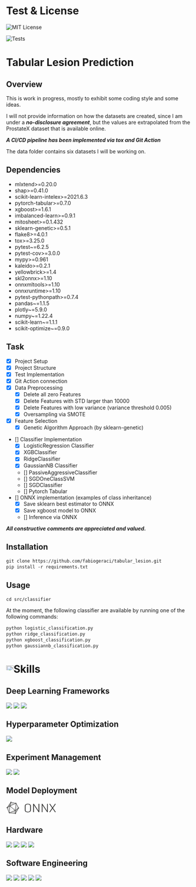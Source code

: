# Test & License

![MIT License](https://img.shields.io/apm/l/atomic-design-ui.svg?)

![Tests](https://github.com/fabiogeraci/tabular_lesion/actions/workflows/tests.yml/badge.svg)

# Tabular Lesion Prediction

## Overview

This is work in progress, mostly to exhibit some coding style and some ideas.

I will not provide information on how the datasets are created, since I am under a _**no-disclosure agreement**_,
but the values are extrapolated from the ProstateX dataset that is available online.

**_A CI/CD pipeline has been implemented via tox and Git Action_**

The data folder contains six datasets I will be working on.

## Dependencies

- mlxtend>=0.20.0
- shap>=0.41.0
- scikit-learn-intelex>=2021.6.3
- pytorch-tabular>=0.7.0
- xgboost>=1.6.1
- imbalanced-learn>=0.9.1
- mitosheet>=0.1.432
- sklearn-genetic>=0.5.1
- flake8>=4.0.1
- tox>=3.25.0
- pytest~=6.2.5
- pytest-cov>=3.0.0
- mypy>=0.961
- kaleido>=0.2.1
- yellowbrick>=1.4
- skl2onnx>=1.10
- onnxmltools>=1.10
- onnxruntime>=1.10
- pytest-pythonpath>=0.7.4
- pandas~=1.1.5
- plotly~=5.9.0
- numpy~=1.22.4
- scikit-learn~=1.1.1
- scikit-optimize~=0.9.0

## Task

- [X]  Project Setup
- [X]  Project Structure
- [X]  Test Implementation
- [X]  Git Action connection
- [X]  Data Preprocessing
   - [X]  Delete all zero Features
   - [X]  Delete Features with STD larger than 10000
   - [X]  Delete Features with low variance (variance threshold 0.005)
   - [X]  Oversampling via SMOTE
- [X]  Feature Selection
   - [X]  Genetic Algorithm Approach (by sklearn-genetic)
- [] Classifier Implementation
  - [X]  LogisticRegression Classifier
  - [X]  XGBClassifier
  - [X]  RidgeClassifier
  - [X]  GaussianNB Classifier
  - [] PassiveAggressiveClassifier
  - [] SGDOneClassSVM
  - [] SGDClassifier
  - [] Pytorch Tabular
- [] ONNX implementation (examples of class inheritance)
  - [x] Save sklearn best estimator to ONNX
  - [x] Save xgboost model to ONNX
  - [] Inference via ONNX
  
_**All constructive comments are appreciated and valued.**_

## Installation

```
git clone https://github.com/fabiogeraci/tabular_lesion.git
pip install -r requirements.txt 
```

## Usage

```
cd src/classifier
```

At the moment, the following classifier are available by running one of the following commands:

```
python logistic_classification.py
python ridge_classification.py
python xgboost_classification.py
python gaussiannb_classification.py
```

# <img height="20" width="20" src="https://github.githubassets.com/images/icons/emoji/unicode/1f6e0.png">Skills

## Deep Learning Frameworks
<img align="center" src="https://camo.githubusercontent.com/e0af84521a474956fc781af46a392cede22b59034415df6d4a876ce55c7f2696/68747470733a2f2f65787465726e616c2d636f6e74656e742e6475636b6475636b676f2e636f6d2f69752f3f753d687474707325334125324625324669312e77702e636f6d25324664617461736369656e63657765656b2e6f726725324677702d636f6e74656e7425324675706c6f616473253246323031392532463132253246666173742e61695f2e6a706725334673736c2533443126663d31266e6f66623d31" height="40" data-canonical-src="https://external-content.duckduckgo.com/iu/?u=https%3A%2F%2Fi1.wp.com%2Fdatascienceweek.org%2Fwp-content%2Fuploads%2F2019%2F12%2Ffast.ai_.jpg%3Fssl%3D1&amp;f=1&amp;nofb=1" style="max-width: 100%;">
<img align="center" src="https://raw.githubusercontent.com/valohai/ml-logos/master/keras-text.svg" height="35" style="max-width: 100%;">
<img align="center" src="https://raw.githubusercontent.com/valohai/ml-logos/master/pytorch.svg" height="35" style="max-width: 100%;">

## Hyperparameter Optimization
<img align="center" src="https://raw.githubusercontent.com/optuna/optuna/master/docs/image/optuna-logo.png" height="35" style="max-width: 100%;">

## Experiment Management
<img align="center" src="https://raw.githubusercontent.com/wandb/client/master/.github/wb-logo-lightbg.png" height="35" style="max-width: 100%;">
<img align="center" src="https://camo.githubusercontent.com/7c78ff7d75128f118c43dc696967feaa317ae7e6c3fe2628f4ff9f51ebd26e9e/68747470733a2f2f7777772e74656e736f72666c6f772e6f72672f736974652d6173736574732f696d616765732f70726f6a6563742d6c6f676f732f74656e736f72626f6172642d6c6f676f2d736f6369616c2e706e67" height="35" data-canonical-src="https://www.tensorflow.org/site-assets/images/project-logos/tensorboard-logo-social.png" style="max-width: 100%;">

## Model Deployment
<img align="center" src="https://raw.githubusercontent.com/onnx/onnx/main/docs/ONNX_logo_main.png" height="35" style="max-width: 100%;">

## Hardware
<img align="center" src="https://camo.githubusercontent.com/6e984be00dd03cf86490134cdc29c38550f470720f006cbff657d1956e30c3ff/68747470733a2f2f706e67696d672e636f6d2f75706c6f6164732f696e74656c2f696e74656c5f504e4731322e706e67" height="35" data-canonical-src="https://pngimg.com/uploads/intel/intel_PNG12.png" style="max-width: 100%;">
<img align="center" src="https://img.shields.io/badge/Heroku-430098?style=for-the-badge&logo=heroku&logoColor=white">
<img align="center" src="https://img.shields.io/badge/Google_Cloud-4285F4?style=for-the-badge&logo=google-cloud&logoColor=white">
<img align="center" src="https://img.shields.io/badge/Amazon_AWS-FF9900?style=for-the-badge&logo=amazonaws&logoColor=white">

## Software Engineering
<img align="center" src="https://raw.githubusercontent.com/dnth/logos/master/logos/git.svg" height="35" style="max-width: 100%">
<img align="center" src="https://raw.githubusercontent.com/dnth/logos/master/logos/jupyter.svg" height="35" style="max-width: 100%;">
<img align="center" src="https://camo.githubusercontent.com/d9f06d243f246d645f89946ea6b0539841c070d849a1fdd7acdab235cf794236/68747470733a2f2f73332d75732d776573742d312e616d617a6f6e6177732e636f6d2f756d6272656c6c612d626c6f672d75706c6f6164732f77702d636f6e74656e742f75706c6f6164732f323031362f30332f646f636b65722d6c6f676f2e6a7067" height="35" data-canonical-src="https://s3-us-west-1.amazonaws.com/umbrella-blog-uploads/wp-content/uploads/2016/03/docker-logo.jpg" style="max-width: 100%;">
<img align="center" src="https://img.shields.io/badge/PyCharm-000000.svg?&style=for-the-badge&logo=PyCharm&logoColor=white">
<img align="center" src="https://img.shields.io/badge/Colab-F9AB00?style=for-the-badge&logo=googlecolab&color=525252">
